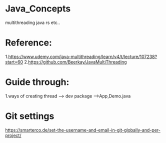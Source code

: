# Java_Concepts
multithreading java rs etc..

# Reference:
1.https://www.udemy.com/java-multithreading/learn/v4/t/lecture/107238?start=60
2.https://github.com/Beerkay/JavaMultiThreading


# Guide through:

1.ways of creating thread --> dev package -->App,Demo.java


# Git settings

https://smarterco.de/set-the-username-and-email-in-git-globally-and-per-project/



